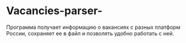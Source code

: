 # Vacancies-parser-

Программа получает информацию о вакансиях 
с разных платформ России, сохраняет ее в файл и позволять удобно
работать с ней.
